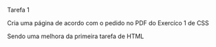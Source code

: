 Tarefa 1

Cria uma página de acordo com o pedido no PDF do Exercíco 1 de CSS

Sendo uma melhora da primeira tarefa de HTML

